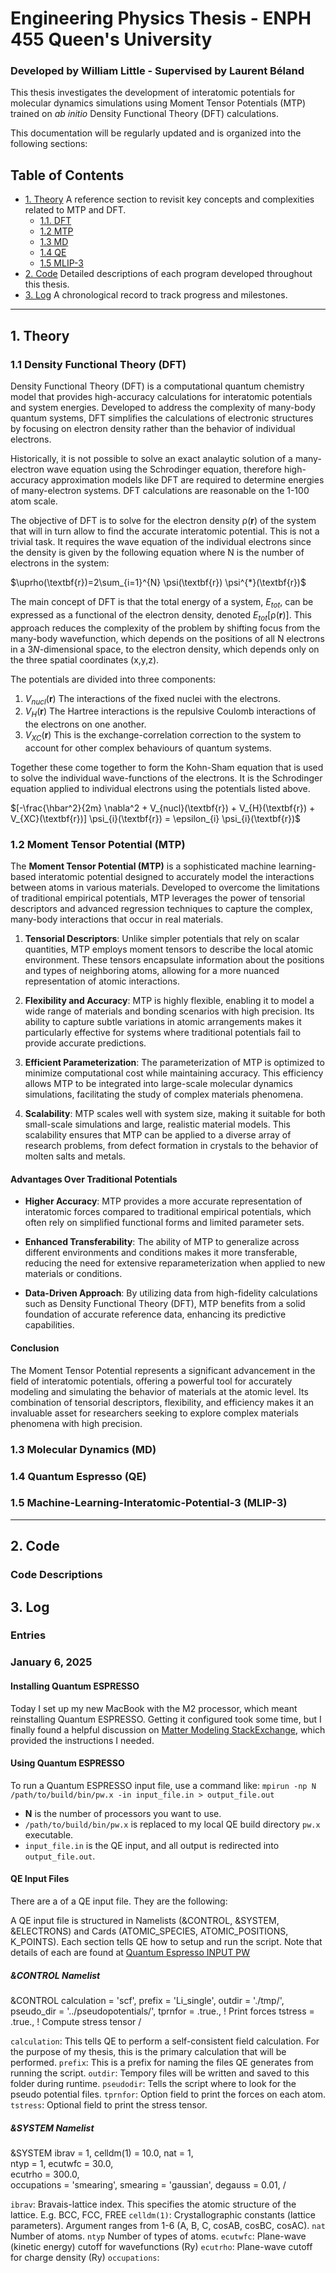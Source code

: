 # Engineering Physics Thesis - ENPH 455 Queen's University
### Developed by William Little - Supervised by Laurent Béland

This thesis investigates the development of interatomic potentials for molecular dynamics simulations using Moment Tensor Potentials (MTP) trained on *ab initio* Density Functional Theory (DFT) calculations.

This documentation will be regularly updated and is organized into the following sections:

## Table of Contents
- [1. Theory](#theory) A reference section to revisit key concepts and complexities related to MTP and DFT.
  - [1.1. DFT](#dft)
  - [1.2 MTP](#mtp)
  - [1.3 MD](#mtp)
  - [1.4 QE](#qe)
  - [1.5 MLIP-3](#mlip)
- [2. Code](#code) Detailed descriptions of each program developed throughout this thesis.
- [3. Log](#log) A chronological record to track progress and milestones.

---

## 1. Theory <a name="theory"></a>

### 1.1 Density Functional Theory (DFT)<a name="dft"></a>

Density Functional Theory (DFT) is a computational quantum chemistry model that provides high-accuracy calculations for interatomic potentials and system energies. Developed to address the complexity of many-body quantum systems, DFT simplifies the calculations of electronic structures by focusing on electron density rather than the behavior of individual electrons. 

Historically, it is not possible to solve an exact analaytic solution of a many-electron wave equation using the Schrodinger equation, therefore high-accuracy approximation models like DFT are required to determine energies of many-electron systems. DFT calculations are reasonable on the 1-100 atom scale. 

The objective of DFT is to solve for the electron density $\uprho (\textbf{r})$ of the system that will in turn allow to find the accurate interatomic potential. This is not a trivial task. It requires the wave equation of the individual electrons since the density is given by the following equation where N is the number of electrons in the system: 

$\uprho(\textbf{r})=2\sum_{i=1}^{N} \psi(\textbf{r}) \psi^{*}(\textbf{r})$

The main concept of DFT is that the total energy of a system, $E_{tot}$​, can be expressed as a functional of the electron density, denoted $E_{tot}[\uprho (\textbf{r})]$. This approach reduces the complexity of the problem by shifting focus from the many-body wavefunction, which depends on the positions of all N electrons in a $3N$-dimensional space, to the electron density, which depends only on the three spatial coordinates (x,y,z). 

The potentials are divided into three components: 
1. $V_{nucl}(\textbf{r})$ The interactions of the fixed nuclei with the electrons.
2. $V_{H}(\textbf{r})$ The Hartree interactions is the repulsive Coulomb interactions of the electrons on one another.
3. $V_{XC} (\textbf{r})$ This is the exchange-correlation correction to the system to account for other complex behaviours of quantum systems.

Together these come together to form the Kohn-Sham equation that is used to solve the individual wave-functions of the electrons. It is the Schrodinger equation applied to individual electrons using the potentials listed above.

$[-\frac{\hbar^2}{2m} \nabla^2 + V_{nucl}(\textbf{r}) + V_{H}(\textbf{r}) + V_{XC}(\textbf{r})] \psi_{i}(\textbf{r}) = \epsilon_{i} \psi_{i}(\textbf{r})$

### 1.2 Moment Tensor Potential (MTP)<a name="mtp"></a>

The **Moment Tensor Potential (MTP)** is a sophisticated machine learning-based interatomic potential designed to accurately model the interactions between atoms in various materials. Developed to overcome the limitations of traditional empirical potentials, MTP leverages the power of tensorial descriptors and advanced regression techniques to capture the complex, many-body interactions that occur in real materials.

1. **Tensorial Descriptors**: Unlike simpler potentials that rely on scalar quantities, MTP employs moment tensors to describe the local atomic environment. These tensors encapsulate information about the positions and types of neighboring atoms, allowing for a more nuanced representation of atomic interactions.

2. **Flexibility and Accuracy**: MTP is highly flexible, enabling it to model a wide range of materials and bonding scenarios with high precision. Its ability to capture subtle variations in atomic arrangements makes it particularly effective for systems where traditional potentials fail to provide accurate predictions.

3. **Efficient Parameterization**: The parameterization of MTP is optimized to minimize computational cost while maintaining accuracy. This efficiency allows MTP to be integrated into large-scale molecular dynamics simulations, facilitating the study of complex materials phenomena.

4. **Scalability**: MTP scales well with system size, making it suitable for both small-scale simulations and large, realistic material models. This scalability ensures that MTP can be applied to a diverse array of research problems, from defect formation in crystals to the behavior of molten salts and metals.

#### **Advantages Over Traditional Potentials**

- **Higher Accuracy**: MTP provides a more accurate representation of interatomic forces compared to traditional empirical potentials, which often rely on simplified functional forms and limited parameter sets.
  
- **Enhanced Transferability**: The ability of MTP to generalize across different environments and conditions makes it more transferable, reducing the need for extensive reparameterization when applied to new materials or conditions.
  
- **Data-Driven Approach**: By utilizing data from high-fidelity calculations such as Density Functional Theory (DFT), MTP benefits from a solid foundation of accurate reference data, enhancing its predictive capabilities.

#### **Conclusion**

The Moment Tensor Potential represents a significant advancement in the field of interatomic potentials, offering a powerful tool for accurately modeling and simulating the behavior of materials at the atomic level. Its combination of tensorial descriptors, flexibility, and efficiency makes it an invaluable asset for researchers seeking to explore complex materials phenomena with high precision.

### 1.3 Molecular Dynamics (MD)<a name="md"></a>

### 1.4 Quantum Espresso (QE)<a name="qe"></a>

### 1.5 Machine-Learning-Interatomic-Potential-3 (MLIP-3)<a name="mlip"></a>

---

## 2. Code <a name="code"></a>

### Code Descriptions

## 3. Log <a name="log"></a>

### Entries

### January 6, 2025

#### Installing Quantum ESPRESSO

Today I set up my new MacBook with the M2 processor, which meant reinstalling Quantum ESPRESSO. Getting it configured took some time, but I finally found a helpful discussion on [Matter Modeling StackExchange](https://mattermodeling.stackexchange.com/questions/7146/installing-quantum-espresso-on-an-apple-m1-processor-possible), which provided the instructions I needed.

#### Using Quantum ESPRESSO

To run a Quantum ESPRESSO input file, use a command like: `mpirun -np N /path/to/build/bin/pw.x -in input_file.in > output_file.out`
- **N** is the number of processors you want to use.  
- `/path/to/build/bin/pw.x` is replaced to my local QE build directory `pw.x` executable.  
- `input_file.in` is the QE input, and all output is redirected into `output_file.out`.

#### QE Input Files

There are a of a QE input file. They are the following:

A QE input file is structured in Namelists (&CONTROL, &SYSTEM, &ELECTRONS) and Cards (ATOMIC_SPECIES, ATOMIC_POSITIONS, K_POINTS). Each section tells QE how to setup and run the script. Note that details of each are found at [Quantum Espresso INPUT PW](https://www.quantum-espresso.org/Doc/INPUT_PW.html#idm226)

##### &CONTROL Namelist

&CONTROL
    calculation = 'scf',
    prefix = 'Li_single',
    outdir = './tmp/',
    pseudo_dir = '../pseudopotentials/',
    tprnfor = .true.,   ! Print forces
    tstress = .true.,   ! Compute stress tensor
/

`calculation`: This tells QE to perform a self-consistent field calculation. For the purpose of my thesis, this is the primary calculation that will be performed.
`prefix`: This is a prefix for naming the files QE generates from running the script.
`outdir`: Tempory files will be written and saved to this folder during runtime.
`pseudodir`: Tells the script where to look for the pseudo potential files.
`tprnfor`: Option field to print the forces on each atom.
`tstress`: Optional field to print the stress tensor.

##### &SYSTEM Namelist

&SYSTEM
    ibrav = 1,
    celldm(1) = 10.0,
    nat = 1,          
    ntyp = 1, 
    ecutwfc = 30.0,   
    ecutrho = 300.0,     
    occupations = 'smearing',
    smearing = 'gaussian',
    degauss = 0.01,
/

`ibrav`: Bravais-lattice index. This specifies the atomic structure of the lattice. E.g. BCC, FCC, FREE
`celldm(1)`: Crystallographic constants (lattice parameters). Argument ranges from 1-6 (A, B, C, cosAB, cosBC, cosAC).
`nat` Number of atoms.
`ntyp` Number of types of atoms.
`ecutwfc`: Plane-wave (kinetic energy) cutoff for wavefunctions (Ry)
`ecutrho`: Plane-wave cutoff for charge density (Ry)
`occupations`: 